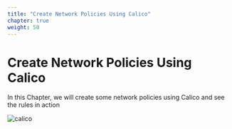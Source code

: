 ```yaml
---
title: "Create Network Policies Using Calico"
chapter: true
weight: 50
---
```


# Create Network Policies Using Calico

In this Chapter, we will create some network policies using Calico and see the rules in action

![calico](/images/calico-chapter-image.png)